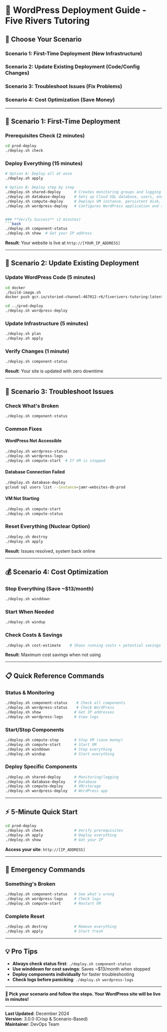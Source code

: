 # 🚀 WordPress Deployment Guide - Five Rivers Tutoring

## 🎯 **Choose Your Scenario**

### **Scenario 1: First-Time Deployment** (New Infrastructure)
### **Scenario 2: Update Existing Deployment** (Code/Config Changes)
### **Scenario 3: Troubleshoot Issues** (Fix Problems)
### **Scenario 4: Cost Optimization** (Save Money)

---

## 🚀 **Scenario 1: First-Time Deployment**

### **Prerequisites Check** (2 minutes)
```bash
cd prod-deploy
./deploy.sh check
```

### **Deploy Everything** (15 minutes)
```bash
# Option A: Deploy all at once
./deploy.sh apply

# Option B: Deploy step by step
./deploy.sh shared-deploy      # Creates monitoring groups and logging infrastructure
./deploy.sh database-deploy    # Sets up Cloud SQL database, users, and privileges
./deploy.sh compute-deploy     # Deploys VM instance, persistent disk, and static IP
./deploy.sh wordpress-deploy   # Configures WordPress application and security keys


### **Verify Success** (2 minutes)
```bash
./deploy.sh component-status
./deploy.sh show  # Get your IP address
```

**Result**: Your website is live at `http://[YOUR_IP_ADDRESS]`

---

## 🔄 **Scenario 2: Update Existing Deployment**

### **Update WordPress Code** (5 minutes)
```bash
cd docker
./build-image.sh
docker push gcr.io/storied-channel-467012-r6/fiverivers-tutoring:latest

cd ../prod-deploy
./deploy.sh wordpress-deploy
```

### **Update Infrastructure** (5 minutes)
```bash
./deploy.sh plan
./deploy.sh apply
```

### **Verify Changes** (1 minute)
```bash
./deploy.sh component-status
```

**Result**: Your site is updated with zero downtime

---

## 🚨 **Scenario 3: Troubleshoot Issues**

### **Check What's Broken**
```bash
./deploy.sh component-status
```

### **Common Fixes**

#### **WordPress Not Accessible**
```bash
./deploy.sh wordpress-status
./deploy.sh wordpress-logs
./deploy.sh compute-start  # If VM is stopped
```

#### **Database Connection Failed**
```bash
./deploy.sh database-deploy
gcloud sql users list --instance=jamr-websites-db-prod
```

#### **VM Not Starting**
```bash
./deploy.sh compute-start
./deploy.sh compute-status
```

### **Reset Everything** (Nuclear Option)
```bash
./deploy.sh destroy
./deploy.sh apply
```

**Result**: Issues resolved, system back online

---

## 💰 **Scenario 4: Cost Optimization**

### **Stop Everything** (Save ~$13/month)
```bash
./deploy.sh winddown
```

### **Start When Needed**
```bash
./deploy.sh windup
```

### **Check Costs & Savings**
```bash
./deploy.sh cost-estimate    # Shows running costs + potential savings
```

**Result**: Maximum cost savings when not using

---

## 📋 **Quick Reference Commands**

### **Status & Monitoring**
```bash
./deploy.sh component-status    # Check all components
./deploy.sh wordpress-status    # Check WordPress
./deploy.sh show               # Get IP addresses
./deploy.sh wordpress-logs     # View logs
```

### **Start/Stop Components**
```bash
./deploy.sh compute-stop       # Stop VM (save money)
./deploy.sh compute-start      # Start VM
./deploy.sh winddown           # Stop everything
./deploy.sh windup             # Start everything
```

### **Deploy Specific Components**
```bash
./deploy.sh shared-deploy      # Monitoring/logging
./deploy.sh database-deploy    # Database
./deploy.sh compute-deploy     # VM/storage
./deploy.sh wordpress-deploy   # WordPress app
```

---

## ⚡ **5-Minute Quick Start**

```bash
cd prod-deploy
./deploy.sh check              # Verify prerequisites
./deploy.sh apply              # Deploy everything
./deploy.sh show               # Get your IP
```

**Access your site**: `http://[IP_ADDRESS]`

---

## 🚨 **Emergency Commands**

### **Something's Broken**
```bash
./deploy.sh component-status   # See what's wrong
./deploy.sh wordpress-logs     # Check logs
./deploy.sh compute-start      # Restart VM
```

### **Complete Reset**
```bash
./deploy.sh destroy            # Remove everything
./deploy.sh apply              # Start fresh
```

---

## 💡 **Pro Tips**

- **Always check status first**: `./deploy.sh component-status`
- **Use winddown for cost savings**: Saves ~$13/month when stopped
- **Deploy components individually** for faster troubleshooting
- **Check logs before panicking**: `./deploy.sh wordpress-logs`

---

**🎯 Pick your scenario and follow the steps. Your WordPress site will be live in minutes!**

---

**Last Updated**: December 2024  
**Version**: 3.0.0 (Crisp & Scenario-Based)  
**Maintainer**: DevOps Team
